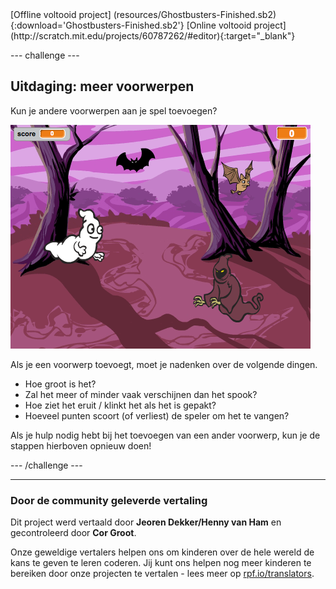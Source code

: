 <div class="p-hero-buttons">
  [Offline voltooid project] (resources/Ghostbusters-Finished.sb2){:download='Ghostbusters-Finished.sb2'} 
[Online voltooid project](http://scratch.mit.edu/projects/60787262/#editor){:target="_blank"}
</div>

--- challenge ---

## Uitdaging: meer voorwerpen

Kun je andere voorwerpen aan je spel toevoegen?

![screenshot](images/ghost-final.png)

Als je een voorwerp toevoegt, moet je nadenken over de volgende dingen.

+ Hoe groot is het?
+ Zal het meer of minder vaak verschijnen dan het spook?
+ Hoe ziet het eruit / klinkt het als het is gepakt?
+ Hoeveel punten scoort (of verliest) de speler om het te vangen?

Als je hulp nodig hebt bij het toevoegen van een ander voorwerp, kun je de stappen hierboven opnieuw doen!

--- /challenge ---

***
### Door de community geleverde vertaling
Dit project werd vertaald door **Jeoren Dekker/Henny van Ham** en gecontroleerd door **Cor Groot**.

Onze geweldige vertalers helpen ons om kinderen over de hele wereld de kans te geven te leren coderen. Jij kunt ons helpen nog meer kinderen te bereiken door onze projecten te vertalen - lees meer op [rpf.io/translators](https://rpf.io/translators).
